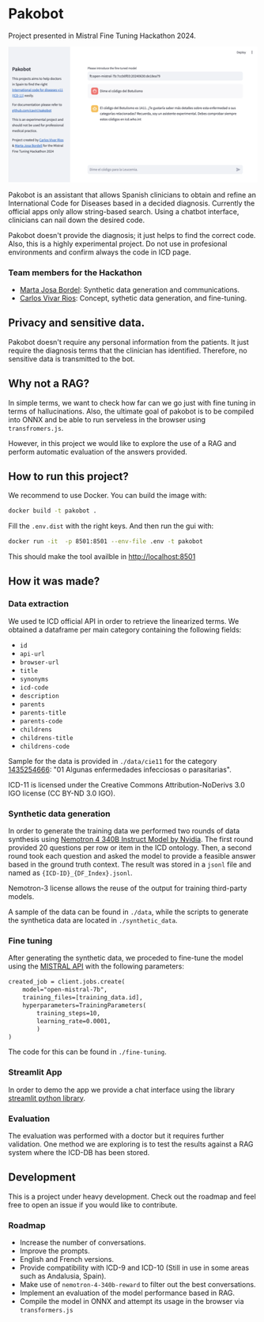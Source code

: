 # Pakobot
Project presented in Mistral Fine Tuning Hackathon 2024. 

![Pakobot GUI](assets/pakobot-gui.png)

Pakobot is an assistant that allows Spanish clinicians to obtain and refine an International Code for Diseases based in a decided diagnosis. Currently the official apps only allow string-based search. Using a chatbot interface, clinicians can nail down the desired code.

Pakobot doesn't provide the diagnosis; it just helps to find the correct code. Also, this is a highly experimental project. Do not use in profesional environments and confirm always the code in ICD page.

### Team members for the Hackathon

- [Marta Josa Bordel](http://ovellaverda.cat): Synthetic data generation and communications.
- [Carlos Vivar Rios](http://www.carlosvivarrios.com): Concept, sythetic data generation, and fine-tuning.

## Privacy and sensitive data.

Pakobot doesn't require any personal information from the patients. It just require the diagnosis terms that the clinician has identified. Therefore, no sensitive data is transmitted to the bot.

## Why not a RAG?

In simple terms, we want to check how far can we go just with fine tuning in terms of hallucinations. Also, the ultimate goal of pakobot is to be compiled into ONNX and be able to run serveless in the browser using `transfromers.js`.

However, in this project we would like to explore the use of a RAG and perform automatic evaluation of the answers provided. 

## How to run this project?

We recommend to use Docker. You can build the image with:

```bash
docker build -t pakobot .
```
Fill the `.env.dist` with the right keys. And then run the gui with:

```bash
docker run -it  -p 8501:8501 --env-file .env -t pakobot
```

This should make the tool availble in [http://localhost:8501](http://localhost:8501)

## How it was made?

### Data extraction

We used te ICD official API in order to retrieve the linearized terms. We obtained a dataframe per main category containing the following fields: 

- `id`
- `api-url`
- `browser-url`
- `title`
- `synonyms`
- `icd-code`
- `description`
- `parents`
- `parents-title`
- `parents-code`
- `childrens`
- `childrens-title`
- `childrens-code`

Sample for the data is provided in `./data/cie11` for the category [1435254666](https://icd.who.int/browse/2024-01/mms/es#1435254666): "01 Algunas enfermedades infecciosas o parasitarias".

ICD-11 is licensed under the Creative Commons Attribution-NoDerivs 3.0 IGO license (CC BY-ND 3.0 IGO).

### Synthetic data generation

In order to generate the training data we performed two rounds of data synthesis using [Nemotron 4 340B Instruct Model by Nvidia](https://build.nvidia.com/nvidia/nemotron-4-340b-instruct). The first round provided 20 questions per row or item in the ICD ontology. Then, a second round took each question and asked the model to provide a feasible answer based in the ground truth context. The result was stored in a `jsonl` file and named as `{ICD-ID}_{DF_Index}.jsonl`.

Nemotron-3 license allows the reuse of the output for training third-party models. 

A sample of the data can be found in `./data`, while the scripts to generate the synthetica data are located in `./synthetic_data`.

### Fine tuning

After generating the synthetic data, we proceded to fine-tune the model using the [MISTRAL API](https://docs.mistral.ai/guides/finetuning/) with the following parameters:

```
created_job = client.jobs.create(
    model="open-mistral-7b",
    training_files=[training_data.id],
    hyperparameters=TrainingParameters(
        training_steps=10,
        learning_rate=0.0001,
        )
)
```

The code for this can be found in `./fine-tuning`. 

### Streamlit App

In order to demo the app we provide a chat interface using the library [streamlit python library](https://streamlit.io/).

### Evaluation 

The evaluation was performed with a doctor but it requires further validation. One method we are exploring is to test the results against a RAG system where the ICD-DB has been stored. 

## Development

This is a project under heavy development. Check out the roadmap and feel free to open an issue if you would like to contribute.

### Roadmap

- Increase the number of conversations.
- Improve the prompts. 
- English and French versions.
- Provide compatibility with ICD-9 and ICD-10 (Still in use in some areas such as Andalusia, Spain).
- Make use of `nemotron-4-340b-reward` to filter out the best conversations.
- Implement an evaluation of the model performance based in RAG. 
- Compile the model in ONNX and attempt its usage in the browser via `transformers.js`

